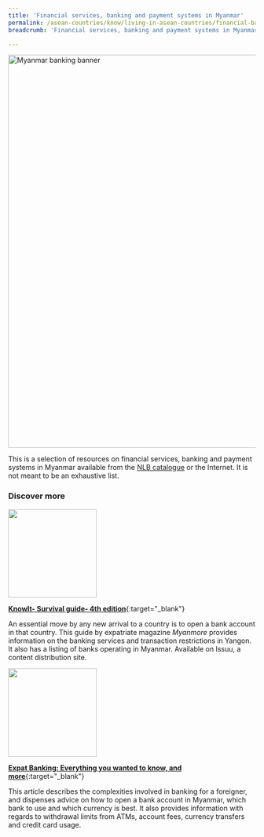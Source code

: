 ```yaml
---
title: 'Financial services, banking and payment systems in Myanmar'
permalink: /asean-countries/know/living-in-asean-countries/financial-banking-payment-in-myanmar/
breadcrumb: 'Financial services, banking and payment systems in Myanmar'

---
```



<img src="/images/asean-living/ASEAN-Myanmar-Banking.jpg" alt="Myanmar banking banner" style="width:800px;" />

This is a selection of resources on financial services, banking and payment systems in Myanmar available from the [NLB catalogue](http://catalogue.nlb.gov.sg/) or the Internet.  It is not meant to be an exhaustive list.

### **Discover more**

<img src="/images/resources/Article 1.jpg" style="width:180px;" />

[**KnowIt- Survival guide- 4th edition**](https://issuu.com/myanmore/docs/know_it__4__jun-dec_2016__-_issuu__){:target="_blank"}

An essential move by any new arrival to a country is to open a bank account in that country. This guide by expatriate magazine *Myanmore* provides information on the banking services and transaction restrictions in Yangon. It also has a listing of banks operating in Myanmar. Available on Issuu, a content distribution site.

<img src="/images/resources/Article 4.jpg" style="width:180px;" />

[**Expat Banking: Everything you wanted to know, and more**](https://frontiermyanmar.net/en/business/expat-banking-everything-you-wanted-to-know-and-more){:target="_blank"}

This article describes the complexities involved in banking for a foreigner, and dispenses advice on how to open a bank account in Myanmar, which bank to use and which currency is best. It also provides information with regards to withdrawal limits from ATMs, account fees, currency transfers and credit card usage.

